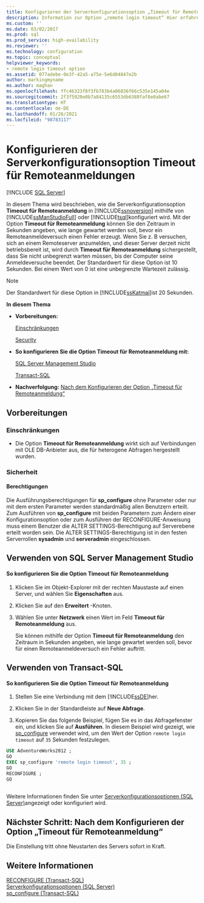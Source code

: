 ```yaml
---
title: Konfigurieren der Serverkonfigurationsoption „Timeout für Remoteanmeldung“ | Microsoft-Dokumentation
description: Information zur Option „remote login timeout“ Hier erfahren Sie, wie diese Option die Anzahl der Sekunden begrenzt, die SQL Server zum Herstellen einer Verbindung mit einem Remoteserver zuweist.
ms.custom: ''
ms.date: 03/02/2017
ms.prod: sql
ms.prod_service: high-availability
ms.reviewer: ''
ms.technology: configuration
ms.topic: conceptual
helpviewer_keywords:
- remote login timeout option
ms.assetid: 077adebe-0e3f-42a5-a75e-5e6d04847e2b
author: markingmyname
ms.author: maghan
ms.openlocfilehash: ffc46323f8f3fb783b4a06836f66c535e145a04e
ms.sourcegitcommit: 2f3f5920e0b7a84135c6553db6388faf8e0abe67
ms.translationtype: HT
ms.contentlocale: de-DE
ms.lasthandoff: 01/26/2021
ms.locfileid: "98783117"
---
```

# <a name="configure-the-remote-login-timeout-server-configuration-option"></a>Konfigurieren der Serverkonfigurationsoption Timeout für Remoteanmeldungen
 [!INCLUDE [SQL Server](../../includes/applies-to-version/sqlserver.md)]

  In diesem Thema wird beschrieben, wie die Serverkonfigurationsoption **Timeout für Remoteanmeldung** in [!INCLUDE[ssnoversion](../../includes/ssnoversion-md.md)] mithilfe von [!INCLUDE[ssManStudioFull](../../includes/ssmanstudiofull-md.md)] oder [!INCLUDE[tsql](../../includes/tsql-md.md)]konfiguriert wird. Mit der Option **Timeout für Remoteanmeldung** können Sie den Zeitraum in Sekunden angeben, wie lange gewartet werden soll, bevor ein Remoteanmeldeversuch einen Fehler erzeugt. Wenn Sie z. B versuchen, sich an einem Remoteserver anzumelden, und dieser Server derzeit nicht betriebsbereit ist, wird durch **Timeout für Remoteanmeldung** sichergestellt, dass Sie nicht unbegrenzt warten müssen, bis der Computer seine Anmeldeversuche beendet. Der Standardwert für diese Option ist 10 Sekunden. Bei einem Wert von 0 ist eine unbegrenzte Wartezeit zulässig.  
  
> [!NOTE]  
>  Der Standardwert für diese Option in [!INCLUDE[ssKatmai](../../includes/sskatmai-md.md)]ist 20 Sekunden.  
  
 **In diesem Thema**  
  
-   **Vorbereitungen:**  
  
     [Einschränkungen](#Restrictions)  
  
     [Security](#Security)  
  
-   **So konfigurieren Sie die Option Timeout für Remoteanmeldung mit:**  
  
     [SQL Server Management Studio](#SSMSProcedure)  
  
     [Transact-SQL](#TsqlProcedure)  
  
-   **Nachverfolgung:**  [Nach dem Konfigurieren der Option „Timeout für Remoteanmeldung“](#FollowUp)  
  
##  <a name="before-you-begin"></a><a name="BeforeYouBegin"></a> Vorbereitungen  
  
###  <a name="limitations-and-restrictions"></a><a name="Restrictions"></a> Einschränkungen  
  
-   Die Option **Timeout für Remoteanmeldung** wirkt sich auf Verbindungen mit OLE DB-Anbieter aus, die für heterogene Abfragen hergestellt wurden.  
  
###  <a name="security"></a><a name="Security"></a> Sicherheit  
  
####  <a name="permissions"></a><a name="Permissions"></a> Berechtigungen  
 Die Ausführungsberechtigungen für **sp_configure** ohne Parameter oder nur mit dem ersten Parameter werden standardmäßig allen Benutzern erteilt. Zum Ausführen von **sp_configure** mit beiden Parametern zum Ändern einer Konfigurationsoption oder zum Ausführen der RECONFIGURE-Anweisung muss einem Benutzer die ALTER SETTINGS-Berechtigung auf Serverebene erteilt worden sein. Die ALTER SETTINGS-Berechtigung ist in den festen Serverrollen **sysadmin** und **serveradmin** eingeschlossen.  
  
##  <a name="using-sql-server-management-studio"></a><a name="SSMSProcedure"></a> Verwenden von SQL Server Management Studio  
  
#### <a name="to-configure-the-remote-login-timeout-option"></a>So konfigurieren Sie die Option Timeout für Remoteanmeldung  
  
1.  Klicken Sie im Objekt-Explorer mit der rechten Maustaste auf einen Server, und wählen Sie **Eigenschaften** aus.  
  
2.  Klicken Sie auf den **Erweitert** -Knoten.  
  
3.  Wählen Sie unter **Netzwerk** einen Wert im Feld **Timeout für Remoteanmeldung** aus.  
  
     Sie können mithilfe der Option **Timeout für Remoteanmeldung** den Zeitraum in Sekunden angeben, wie lange gewartet werden soll, bevor für einen Remoteanmeldeversuch ein Fehler auftritt.  
  
##  <a name="using-transact-sql"></a><a name="TsqlProcedure"></a> Verwenden von Transact-SQL  
  
#### <a name="to-configure-the-remote-login-timeout-option"></a>So konfigurieren Sie die Option Timeout für Remoteanmeldung  
  
1.  Stellen Sie eine Verbindung mit dem [!INCLUDE[ssDE](../../includes/ssde-md.md)]her.  
  
2.  Klicken Sie in der Standardleiste auf **Neue Abfrage**.  
  
3.  Kopieren Sie das folgende Beispiel, fügen Sie es in das Abfragefenster ein, und klicken Sie auf **Ausführen**. In diesem Beispiel wird gezeigt, wie [sp_configure](../../relational-databases/system-stored-procedures/sp-configure-transact-sql.md) verwendet wird, um den Wert der Option `remote login timeout` auf `35` Sekunden festzulegen.  
  
```sql  
USE AdventureWorks2012 ;  
GO  
EXEC sp_configure 'remote login timeout', 35 ;  
GO  
RECONFIGURE ;  
GO  
  
```  
  
 Weitere Informationen finden Sie unter [Serverkonfigurationsoptionen &#40;SQL Server&#41;](../../database-engine/configure-windows/server-configuration-options-sql-server.md)angezeigt oder konfiguriert wird.  
  
##  <a name="follow-up-after-you-configure-the-remote-login-timeout-option"></a><a name="FollowUp"></a>Nächster Schritt: Nach dem Konfigurieren der Option „Timeout für Remoteanmeldung“  
 Die Einstellung tritt ohne Neustarten des Servers sofort in Kraft.  
  
## <a name="see-also"></a>Weitere Informationen  
 [RECONFIGURE &#40;Transact-SQL&#41;](../../t-sql/language-elements/reconfigure-transact-sql.md)   
 [Serverkonfigurationsoptionen &#40;SQL Server&#41;](../../database-engine/configure-windows/server-configuration-options-sql-server.md)   
 [sp_configure &#40;Transact-SQL&#41;](../../relational-databases/system-stored-procedures/sp-configure-transact-sql.md)  
  
  

